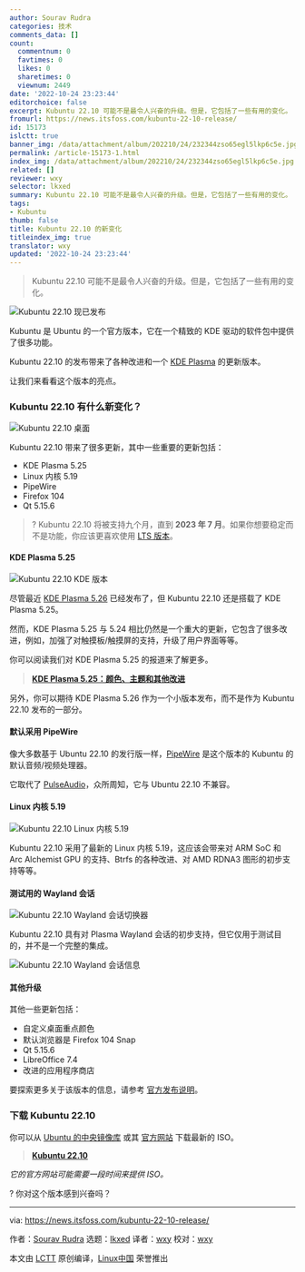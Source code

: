 ```yaml
---
author: Sourav Rudra
categories: 技术
comments_data: []
count:
  commentnum: 0
  favtimes: 0
  likes: 0
  sharetimes: 0
  viewnum: 2449
date: '2022-10-24 23:23:44'
editorchoice: false
excerpt: Kubuntu 22.10 可能不是最令人兴奋的升级。但是，它包括了一些有用的变化。
fromurl: https://news.itsfoss.com/kubuntu-22-10-release/
id: 15173
islctt: true
banner_img: /data/attachment/album/202210/24/232344zso65egl5lkp6c5e.jpg
permalink: /article-15173-1.html
index_img: /data/attachment/album/202210/24/232344zso65egl5lkp6c5e.jpg.thumb.jpg
related: []
reviewer: wxy
selector: lkxed
summary: Kubuntu 22.10 可能不是最令人兴奋的升级。但是，它包括了一些有用的变化。
tags:
- Kubuntu
thumb: false
title: Kubuntu 22.10 的新变化
titleindex_img: true
translator: wxy
updated: '2022-10-24 23:23:44'
---
```



> 
> Kubuntu 22.10 可能不是最令人兴奋的升级。但是，它包括了一些有用的变化。
> 
> 
> 


![Kubuntu 22.10 现已发布](/data/attachment/album/202210/24/232344zso65egl5lkp6c5e.jpg)


Kubuntu 是 Ubuntu 的一个官方版本，它在一个精致的 KDE 驱动的软件包中提供了很多功能。


Kubuntu 22.10 的发布带来了各种改进和一个 [KDE Plasma](https://kde.org/plasma-desktop/) 的更新版本。


让我们来看看这个版本的亮点。


### Kubuntu 22.10 有什么新变化？


![Kubuntu 22.10 桌面](/data/attachment/album/202210/24/232345eiskknd8ii7gkird.png)


Kubuntu 22.10 带来了很多更新，其中一些重要的更新包括：


* KDE Plasma 5.25
* Linux 内核 5.19
* PipeWire
* Firefox 104
* Qt 5.15.6



> 
> ? Kubuntu 22.10 将被支持九个月，直到 **2023 年 7 月**。如果你想要稳定而不是功能，你应该更喜欢使用 [LTS 版本](https://itsfoss.com/long-term-support-lts/)。
> 
> 
> 


#### KDE Plasma 5.25


![Kubuntu 22.10 KDE 版本](/data/attachment/album/202210/24/232345ptkstmefp8zbbbtb.png)


尽管最近 [KDE Plasma 5.26](https://news.itsfoss.com/kde-plasma-5-26-release/) 已经发布了，但 Kubuntu 22.10 还是搭载了 KDE Plasma 5.25。


然而，KDE Plasma 5.25 与 5.24 相比仍然是一个重大的更新，它包含了很多改进，例如，加强了对触摸板/触摸屏的支持，升级了用户界面等等。


你可以阅读我们对 KDE Plasma 5.25 的报道来了解更多。



> 
> **[KDE Plasma 5.25：颜色、主题和其他改进](https://news.itsfoss.com/kde-plasma-5-25-release/)**
> 
> 
> 


另外，你可以期待 KDE Plasma 5.26 作为一个小版本发布，而不是作为 Kubuntu 22.10 发布的一部分。


#### 默认采用 PipeWire


像大多数基于 Ubuntu 22.10 的发行版一样，[PipeWire](https://pipewire.org/) 是这个版本的 Kubuntu 的默认音频/视频处理器。


它取代了 [PulseAudio](https://www.freedesktop.org/wiki/Software/PulseAudio/)，众所周知，它与 Ubuntu 22.10 不兼容。


#### Linux 内核 5.19


![Kubuntu 22.10 Linux 内核 5.19](/data/attachment/album/202210/24/232346s2tnnnwxld5wh23w.png)


Kubuntu 22.10 采用了最新的 Linux 内核 5.19，这应该会带来对 ARM SoC 和 Arc Alchemist GPU 的支持、Btrfs 的各种改进、对 AMD RDNA3 图形的初步支持等等。


#### 测试用的 Wayland 会话


![Kubuntu 22.10 Wayland 会话切换器](/data/attachment/album/202210/24/232347uq8nn1az7n1zgv78.png)


Kubuntu 22.10 具有对 Plasma Wayland 会话的初步支持，但它仅用于测试目的，并不是一个完整的集成。


![Kubuntu 22.10 Wayland 会话信息](/data/attachment/album/202210/24/232348ahwh9roimw70gl2i.png)


#### 其他升级


其他一些更新包括：


* 自定义桌面重点颜色
* 默认浏览器是 Firefox 104 Snap
* Qt 5.15.6
* LibreOffice 7.4
* 改进的应用程序商店


要探索更多关于该版本的信息，请参考 [官方发布说明](https://wiki.ubuntu.com/KineticKudu/ReleaseNotes/Kubuntu)。


### 下载 Kubuntu 22.10


你可以从 [Ubuntu 的中央镜像库](https://cdimage.ubuntu.com/kubuntu/releases/22.10/release/) 或其 [官方网站](https://kubuntu.org/getkubuntu/) 下载最新的 ISO。



> 
> **[Kubuntu 22.10](https://kubuntu.org/getkubuntu/)**
> 
> 
> 


*它的官方网站可能需要一段时间来提供 ISO。*


? 你对这个版本感到兴奋吗？




---


via: <https://news.itsfoss.com/kubuntu-22-10-release/>


作者：[Sourav Rudra](https://news.itsfoss.com/author/sourav/) 选题：[lkxed](https://github.com/lkxed) 译者：[wxy](https://github.com/wxy) 校对：[wxy](https://github.com/wxy)


本文由 [LCTT](https://github.com/LCTT/TranslateProject) 原创编译，[Linux中国](https://linux.cn/) 荣誉推出